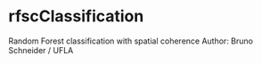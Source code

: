 # rfscClassification
Random Forest classification with spatial coherence
Author: Bruno Schneider / UFLA
